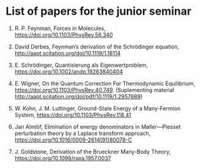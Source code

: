 List of papers for the junior seminar
=====================================

1.  R. P. Feynman, Forces in Molecules, <https://doi.org/10.1103/PhysRev.56.340>

2.  David Derbes, Feynman’s derivation of the Schrödinger equation, <http://aapt.scitation.org/doi/10.1119/1.18114>

3.  E. Schrödinger, Quantisierung als Eigenwertproblem, <https://doi.org/10.1002/andp.19263840404>

4.  E. Wigner, On the Quantum Correction For Thermodynamic Equilibrium, <https://doi.org/10.1103/PhysRev.40.749>. (Suplementing material <http://aapt.scitation.org/doi/pdf/10.1119/1.2957889>)

5.  W. Kohn, J. M. Luttinger, Ground-State Energy of a Many-Fermion System, <https://doi.org/10.1103/PhysRev.118.41>

6.  Jan Almlöf, Elimination of energy denominators in Møller—Plesset perturbation theory by a Laplace transform approach, <https://doi.org/10.1016/0009-2614(91)80078-C>

7.  J. Goldstone, Derivation of the Brueckner Many-Body Theory, <https://doi.org/10.1098/rspa.1957.0037>


